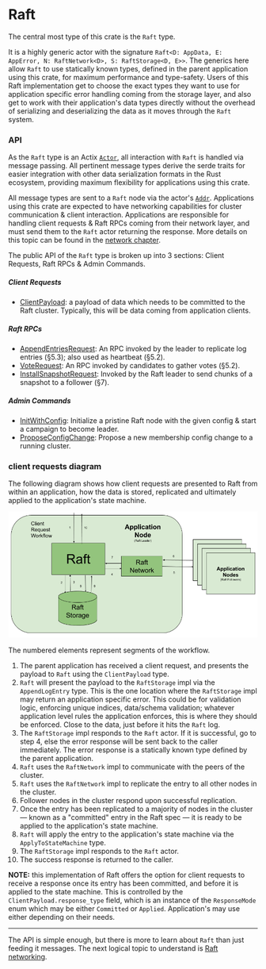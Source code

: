 Raft
====
The central most type of this crate is the `Raft` type.

It is a highly generic actor with the signature `Raft<D: AppData, E: AppError, N: RaftNetwork<D>, S: RaftStorage<D, E>>`. The generics here allow `Raft` to use statically known types, defined in the parent application using this crate, for maximum performance and type-safety. Users of this Raft implementation get to choose the exact types they want to use for application specific error handling coming from the storage layer, and also get to work with their application's data types directly without the overhead of serializing and deserializing the data as it moves through the `Raft` system.

### API
As the `Raft` type is an Actix [`Actor`](https://docs.rs/actix/latest/actix/trait.Actor.html), all interaction with `Raft` is handled via message passing. All pertinent message types derive the serde traits for easier integration with other data serialization formats in the Rust ecosystem, providing maximum flexibility for applications using this crate.

All message types are sent to a `Raft` node via the actor's [`Addr`](https://docs.rs/actix/latest/actix/struct.Addr.html). Applications using this crate are expected to have networking capabilities for cluster communication & client interaction. Applications are responsible for handling client requests & Raft RPCs coming from their network layer, and must send them to the `Raft` actor returning the response. More details on this topic can be found in the [network chapter](https://railgun-rs.github.io/actix-raft/network.html).

The public API of the `Raft` type is broken up into 3 sections: Client Requests, Raft RPCs & Admin Commands.

##### Client Requests
- [ClientPayload](https://docs.rs/actix-raft/latest/actix-raft/messages/struct.ClientPayload.html): a payload of data which needs to be committed to the Raft cluster. Typically, this will be data coming from application clients.

##### Raft RPCs
- [AppendEntriesRequest](https://docs.rs/actix-raft/latest/actix-raft/messages/struct.AppendEntriesRequest.html): An RPC invoked by the leader to replicate log entries (§5.3); also used as heartbeat (§5.2).
- [VoteRequest](https://docs.rs/actix-raft/latest/actix-raft/messages/struct.VoteRequest.html): An RPC invoked by candidates to gather votes (§5.2).
- [InstallSnapshotRequest](https://docs.rs/actix-raft/latest/actix-raft/messages/struct.InstallSnapshotRequest.html): Invoked by the Raft leader to send chunks of a snapshot to a follower (§7).

##### Admin Commands
- [InitWithConfig](https://docs.rs/actix-raft/latest/actix-raft/messages/struct.InitWithConfig.html): Initialize a pristine Raft node with the given config & start a campaign to become leader.
- [ProposeConfigChange](https://docs.rs/actix-raft/latest/actix-raft/messages/struct.ProposeConfigChange.html): Propose a new membership config change to a running cluster.


### client requests diagram
The following diagram shows how client requests are presented to Raft from within an application, how the data is stored, replicated and ultimately applied to the application's state machine.

<p>
    <img src="./images/raft-workflow-client-requests.png"/>
</p>

The numbered elements represent segments of the workflow.
1. The parent application has received a client request, and presents the payload to `Raft` using the `ClientPayload` type.
2. `Raft` will present the payload to the `RaftStorage` impl via the `AppendLogEntry` type. This is the one location where the `RaftStorage` impl may return an application specific error. This could be for validation logic, enforcing unique indices, data/schema validation; whatever application level rules the application enforces, this is where they should be enforced. Close to the data, just before it hits the `Raft` log.
3. The `RaftStorage` impl responds to the `Raft` actor. If it is successful, go to step 4, else the error response will be sent back to the caller immediately. The error response is a statically known type defined by the parent application.
4. `Raft` uses the `RaftNetwork` impl to communicate with the peers of the cluster.
5. `Raft` uses the `RaftNetwork` impl to replicate the entry to all other nodes in the cluster.
6. Follower nodes in the cluster respond upon successful replication.
7. Once the entry has been replicated to a majority of nodes in the cluster — known as a "committed" entry in the Raft spec — it is ready to be applied to the application's state machine.
8. `Raft` will apply the entry to the application's state machine via the `ApplyToStateMachine` type.
9. The `RaftStorage` impl responds to the `Raft` actor.
10. The success response is returned to the caller.

**NOTE:** this implementation of Raft offers the option for client requests to receive a response once its entry has been committed, and before it is applied to the state machine. This is controlled by the `ClientPayload.response_type` field, which is an instance of the `ResponseMode` enum which may be either `Committed` or `Applied`. Application's may use either depending on their needs.

----

The API is simple enough, but there is more to learn about `Raft` than just feeding it messages. The next logical topic to understand is [Raft networking](https://railgun-rs.github.io/actix-raft/network.html).
